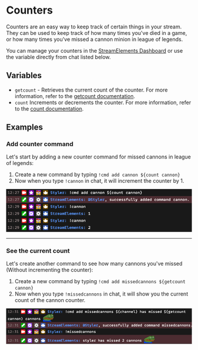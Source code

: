 # Counters

Counters are an easy way to keep track of certain things in your stream. They can be used to keep track of how many times you've died in a game, or how many times you've missed a cannon minion in league of legends.

You can manage your counters in the [StreamElements Dashboard](https://streamelements.com/dashboard/bot/counters) or use the variable directly from chat listed below.

## Variables

- `getcount` - Retrieves the current count of the counter. For more information, refer to the [getcount documentation](../variables/getcount.md).
- `count` Increments or decrements the counter. For more information, refer to the [count documentation](../variables/count.md).

## Examples

### Add counter command

Let's start by adding a new counter command for missed cannons in league of legends:

1. Create a new command by typing `!cmd add cannon ${count cannon}`
2. Now when you type `!cannon` in chat, it will increment the counter by 1.

![Image](img/0.png)

---

### See the current count

Let's create another command to see how many cannons you've missed (Without incrementing the counter):

1. Create a new command by typing `!cmd add missedcannons ${getcount cannon}`
2. Now when you type `!missedcannons` in chat, it will show you the current count of the cannon counter.

![Image](img/1.png)
